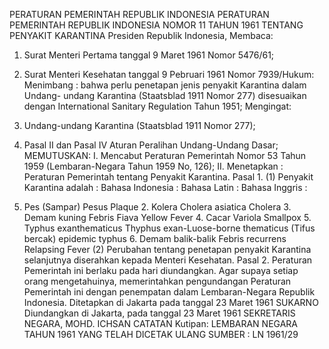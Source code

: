  PERATURAN PEMERINTAH REPUBLIK INDONESIA PERATURAN PEMERINTAH REPUBLIK INDONESIA NOMOR 11 TAHUN 1961 TENTANG PENYAKIT KARANTINA Presiden Republik Indonesia, Membaca:
1. Surat Menteri Pertama tanggal 9 Maret 1961 Nomor 5476/61;
2. Surat Menteri Kesehatan tanggal 9 Pebruari 1961 Nomor 7939/Hukum:
Menimbang :
 bahwa perlu penetapan jenis penyakit Karantina dalam Undang- undang Karantina (Staatsblad 1911 Nomor 277) disesuaikan dengan International Sanitary Regulation Tahun 1951;
Mengingat:

1. Undang-undang Karantina (Staatsblad 1911 Nomor 277);
2. Pasal II dan Pasal IV Aturan Peralihan Undang-Undang Dasar;
MEMUTUSKAN:
 I. Mencabut Peraturan Pemerintah Nomor 53 Tahun 1959 (Lembaran-Negara Tahun 1959 No, 126); II. Menetapkan : Peraturan Pemerintah tentang Penyakit Karantina. Pasal 1.
(1) Penyakit Karantina adalah : Bahasa Indonesia : Bahasa Latin : Bahasa Inggris :
1. Pes (Sampar) Pesus Plaque 2. Kolera Cholera asiatica Cholera 3. Demam kuning Febris Fiava Yellow Fever 4. Cacar Variola Smallpox 5. Typhus exanthematicus Thyphus exan-Luose-borne thematicus (Tifus bercak) epidemic typhus 6. Demam balik-balik Febris recurrens Relapsing Fever (2) Perubahan tentang penetapan penyakit Karantina selanjutnya diserahkan kepada Menteri Kesehatan. Pasal 2. Peraturan Pemerintah ini berlaku pada hari diundangkan. Agar supaya setiap orang mengetahuinya, memerintahkan pengundangan Peraturan Pemerintah ini dengan penempatan dalam Lembaran-Negara Republik Indonesia. Ditetapkan di Jakarta pada tanggal 23 Maret 1961 SUKARNO Diundangkan di Jakarta, pada tanggal 23 Maret 1961 SEKRETARIS NEGARA, MOHD. ICHSAN CATATAN Kutipan: LEMBARAN NEGARA TAHUN 1961 YANG TELAH DICETAK ULANG SUMBER : LN 1961/29